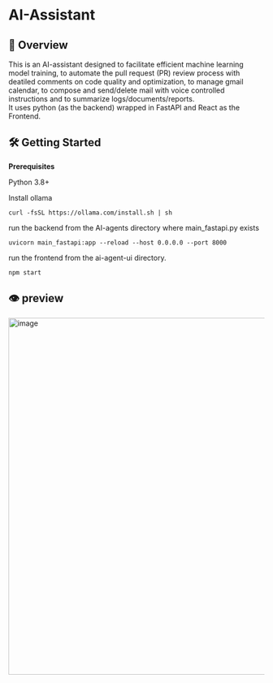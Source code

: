 # AI-Assistant 
## 🚀 Overview

This is an AI-assistant designed to facilitate efficient machine learning model training, to automate the pull request (PR) review process with deatiled comments on code quality and optimization, to manage gmail calendar, to compose and send/delete mail with voice controlled instructions and to summarize logs/documents/reports.   
It uses python (as the backend) wrapped in FastAPI and React as the Frontend. 

## 🛠️ Getting Started

**Prerequisites**

Python 3.8+

Install ollama 

`curl -fsSL https://ollama.com/install.sh | sh`

run the backend from the AI-agents directory where main_fastapi.py exists

`uvicorn main_fastapi:app --reload --host 0.0.0.0 --port 8000`

run the frontend from the ai-agent-ui directory. 

`npm start`

## 👁️ preview
<img width="1050" height="703" alt="image" src="https://github.com/user-attachments/assets/95ee41c5-5a9d-4bd0-a1f9-bf4b6cccee42" />

